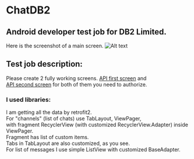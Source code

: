 # ChatDB2
## Android developer test job for DB2 Limited.
Here is the screenshot of a main screen.
![Alt text](/screenshot.jpg "Channels screen")
## Test job description:
Please create 2 fully working screens.
[API first screen](https://iostest.db2dev.com/api/chat/channels/) and  
[API second screen](https://iostest.db2dev.com/api/chat/channels/1/messages/)
for both of them you need to authorize.<br />
### I used libraries:
I am getting all the data by retrofit2.<br /> 
For "channels" (list of chats) use TabLayout, ViewPager, <br />
with fragment RecyclerView (with customized RecyclerView.Adapter) inside ViewPager.<br />
Fragment has list of custom items.<br />
Tabs in TabLayout are also customized, as you see.<br />
For list of messages I use simple ListView with customized BaseAdapter.<br />
